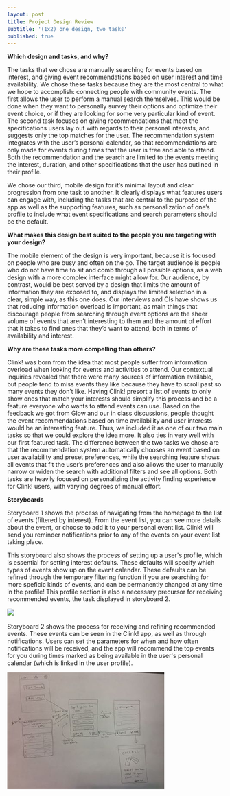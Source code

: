 ```yaml
---
layout: post
title: Project Design Review
subtitle: '(1x2) one design, two tasks'
published: true
---
```


**Which design and tasks, and why?**

The tasks that we chose are manually searching for events based on interest, and giving event recommendations based on user interest and time availability. We chose these tasks because they are the most central to what we hope to accomplish: connecting people with community events. The first allows the user to perform a manual search themselves. This would be done when they want to personally survey their options and optimize their event choice, or if they are looking for some very particular kind of event. The second task focuses on giving recommendations that meet the specifications users lay out with regards to their personal interests, and suggests only the top matches for the user. The recommendation system integrates with the user’s personal calendar, so that recommendations are only made for events during times that the user is free and able to attend. Both the recommendation and the search are limited to the events meeting the interest, duration, and other specifications that the user has outlined in their profile. 

We chose our third, mobile design for it’s minimal layout and clear progression from one task to another. It clearly displays what features users can engage with, including the tasks that are central to the purpose of the app as well as the supporting features, such as personalization of one’s profile to include what event specifications and search parameters should be the default.


**What makes this design best suited to the people you are targeting with your design?**

The mobile element of the design is very important, because it is focused on people who are busy and often on the go. The target audience is people who do not have time to sit and comb through all possible options, as a web design with a more complex interface might allow for. Our audience, by contrast, would be best served by a design that limits the amount of information they are exposed to, and displays the limited selection in a clear, simple way, as this one does. Our interviews and CIs have shows us that reducing information overload is important, as main things that discourage people from searching through event options are the sheer volume of events that aren’t interesting to them and the amount of effort that it takes to find ones that they’d want to attend, both in terms of availability and interest. 


**Why are these tasks more compelling than others?**

Clink! was born from the idea that most people suffer from information overload when looking for events and activities to attend. Our contextual inquiries revealed that there were many sources of information available, but people tend to miss events they like because they have to scroll past so many events they don’t like. Having Clink! presort a list of events to only show ones that match your interests should simplify this process and be a feature everyone who wants to attend events can use. Based on the feedback we got from Glow and our in class discussions, people thought the event recommendations based on time availability and user interests would be an interesting feature. Thus, we included it as one of our two main tasks so that we could explore the idea more. It also ties in very well with our first featured task. The difference between the two tasks we chose are that the recommendation system automatically chooses an event based on user availability and preset preferences, while the searching feature shows all events that fit the user’s preferences and also allows the user to manually narrow or widen the search with additional filters and see all options. Both tasks are heavily focused on personalizing the activity finding experience for Clink! users, with varying degrees of manual effort.

**Storyboards**

Storyboard 1 shows the process of navigating from the homepage to the list of events (filtered by interest). From the event list, you can see more details about the event, or choose to add it to your personal event list. Clink! will send you reminder notifications prior to any of the events on your event list taking place. 

This storyboard also shows the process of setting up a user's profile, which is essential for setting interest defaults. These defaults will specify which types of events show up on the event calendar. These defaults can be refined through the temporary filtering function if you are searching for more speficic kinds of events, and can be permanently changed at any time in the profile!
 This profile section is also a necessary precursor for receiving recommended events, the task displayed in storyboard 2. 

![](design-storyboard1.jpg)

Storyboard 2 shows the process for receiving and refining recommended events. These events can be seen in the Clink! app, as well as through notifications. Users can set the parameters for when and how often notifications will be received, and the app will recommend the top events for you during times marked as being available in the user's personal calendar (which is linked in the user profile).

![](/img/storyboard1.jpg)
